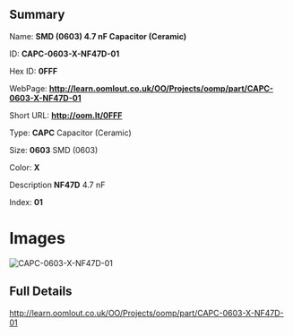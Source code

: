 

## Summary
 
Name: __SMD (0603) 4.7 nF Capacitor (Ceramic)__

ID: __CAPC-0603-X-NF47D-01__

Hex ID: __0FFF__

WebPage: __http://learn.oomlout.co.uk/OO/Projects/oomp/part/CAPC-0603-X-NF47D-01__

Short URL: __http://oom.lt/0FFF__


Type: __CAPC__ Capacitor (Ceramic) 

Size: __0603__ SMD (0603) 

Color: __X__  

Description __NF47D__ 4.7 nF 

Index: __01__


 # Images
![CAPC-0603-X-NF47D-01](http://oomlout.com/oomp-gen/parts/CAPC-0603-X-NF47D-01/CAPC-0603-X-NF47D-01_420.jpg)



 ## Full Details

 http://learn.oomlout.co.uk/OO/Projects/oomp/part/CAPC-0603-X-NF47D-01















